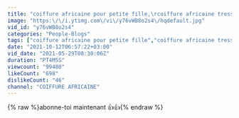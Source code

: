 ```yaml
---
title: "coiffure africaine pour petite fille,\rcoiffure africaine tresse 2021,\rcoiffure africaine avec mèche"
image: "https:\/\/i.ytimg.com\/vi\/y76vWB8o2s4\/hqdefault.jpg"
vid_id: "y76vWB8o2s4"
categories: "People-Blogs"
tags: ["coiffure africaine pour petite fille","coiffure africaine tresse meche 2021","coiffure africaine 2021"]
date: "2021-10-12T06:57:22+03:00"
vid_date: "2021-05-29T08:30:06Z"
duration: "PT4M5S"
viewcount: "99480"
likeCount: "698"
dislikeCount: "46"
channel: "COIFFURE AFRICAINE"
---
```

{% raw %}abonne-toi maintenant 👍👍{% endraw %}
